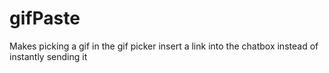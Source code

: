 # gifPaste

Makes picking a gif in the gif picker insert a link into the chatbox instead of instantly sending it